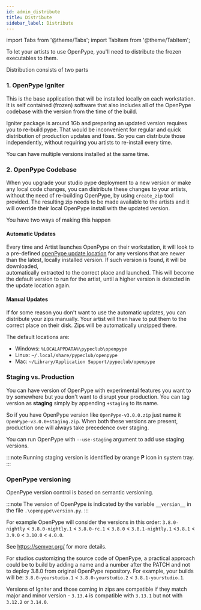 ```yaml
---
id: admin_distribute
title: Distribute
sidebar_label: Distribute
---
```


import Tabs from '@theme/Tabs';
import TabItem from '@theme/TabItem';

To let your artists to use OpenPype, you'll need to distribute the frozen executables to them.

Distribution consists of two parts

 ### 1. OpenPype Igniter
 
 This is the base application that will be installed locally on each workstation.
 It is self contained (frozen) software that also includes all of the OpenPype codebase with the version
 from the time of the build.

 Igniter package is around 1Gb and preparing an updated version requires you to re-build pype. That would be 
 inconvenient for regular and quick distribution of production updates and fixes. So you can distribute those
 independently, without requiring you artists to re-install every time.

 You can have multiple versions installed at the same time.

 ### 2. OpenPype Codebase

When you upgrade your studio pype deployment to a new version or make any local code changes, you can distribute
these changes to your artists, without the need of re-building OpenPype, by using `create_zip` tool provided.
The resulting zip needs to be made available to the artists and it will override their local OpenPype install
with the updated version.

You have two ways of making this happen

#### Automatic Updates

Every time and Artist launches OpenPype on their workstation, it will look to a pre-defined 
[openPype update location](admin_settings_system.md#openpype-deployment-control) for any versions that are newer than the
latest, locally installed version. If such version is found, it will be downloaded,  
automatically extracted to the correct place and launched. This will become the default 
version to run for the artist, until a higher version is detected in the update location again.

#### Manual Updates

If for some reason you don't want to use the automatic updates, you can distribute your
zips manually. Your artist will then have to put them to the correct place on their disk.
Zips will be automatically unzipped there.

The default locations are:

- Windows: `%LOCALAPPDATA%\pypeclub\openpype`
- Linux: `~/.local/share/pypeclub/openpype`
- Mac: `~/Library/Application Support/pypeclub/openpype`


### Staging vs. Production
You can have version of OpenPype with experimental features you want to try somewhere but you
don't want to disrupt your production. You can tag version as **staging** simply by appending `+staging`
to its name.

So if you have OpenPype version like `OpenPype-v3.0.0.zip` just name it `OpenPype-v3.0.0+staging.zip`.
When both these versions are present, production one will always take precedence over staging.

You can run OpenPype with `--use-staging` argument to add use staging versions.

:::note
Running staging version is identified by orange **P** icon in system tray.
:::

### OpenPype versioning

OpenPype version control is based on semantic versioning.

:::note
The version of OpenPype is indicated by the variable `__version__` in the file `.\openpype\version.py`.
:::

For example OpenPype will consider the versions in this order: `3.8.0-nightly` < `3.8.0-nightly.1` < `3.8.0-rc.1` < `3.8.0` < `3.8.1-nightly.1` <`3.8.1` < `3.9.0` < `3.10.0` < `4.0.0`.

See https://semver.org/ for more details.

For studios customizing the source code of OpenPype, a practical approach could be to build by adding a name and a number after the PATCH and not to deploy 3.8.0 from original OpenPype repository. For example, your builds will be: `3.8.0-yourstudio.1` < `3.8.0-yourstudio.2` < `3.8.1-yourstudio.1`.

Versions of Igniter and those coming in zips are compatible if they match major and minor version - `3.13.4` is compatible with `3.13.1` but not with `3.12.2` or `3.14.0`.
